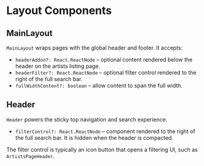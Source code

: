# Layout Components

## MainLayout

`MainLayout` wraps pages with the global header and footer. It accepts:

- `headerAddon?: React.ReactNode` – optional content rendered below the header on the artists listing page.
- `headerFilter?: React.ReactNode` – optional filter control rendered to the right of the full search bar.
- `fullWidthContent?: boolean` – allow content to span the full width.

## Header

`Header` powers the sticky top navigation and search experience.

- `filterControl?: React.ReactNode` – component rendered to the right of the full search bar. It is hidden when the header is compacted.

The filter control is typically an icon button that opens a filtering UI, such as `ArtistsPageHeader`.
